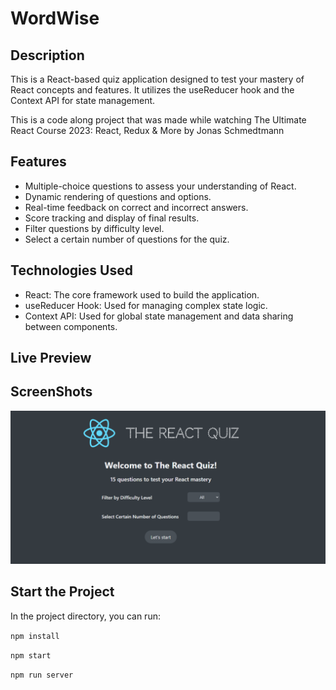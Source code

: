 # WordWise

## Description

This is a React-based quiz application designed to test your mastery of React concepts and features. It utilizes the useReducer hook and the Context API for state management.

This is a code along project that was made while watching The Ultimate React Course 2023: React, Redux & More by Jonas Schmedtmann

## Features

- Multiple-choice questions to assess your understanding of React.
- Dynamic rendering of questions and options.
- Real-time feedback on correct and incorrect answers.
- Score tracking and display of final results.
- Filter questions by difficulty level.
- Select a certain number of questions for the quiz.

## Technologies Used

- React: The core framework used to build the application.
- useReducer Hook: Used for managing complex state logic.
- Context API: Used for global state management and data sharing between components.

## Live Preview




## ScreenShots

![App Screenshot](/public/screenshot.png)

## Start the Project

In the project directory, you can run:

`npm install`

`npm start`

`npm run server`

